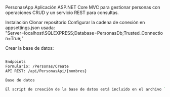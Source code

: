 PersonasApp
Aplicación ASP.NET Core MVC para gestionar personas con operaciones CRUD y un servicio REST para consultas.

Instalación
Clonar repositorio
Configurar la cadena de conexión en appsettings.json
usada: "Server=localhost\\SQLEXPRESS;Database=PersonasDb;Trusted_Connection=True;"

Crear la base de datos: 
```bash dotnet ef database update

Endpoints
Formulario: /Personas/Create
API REST: /api/PersonasApi/{nombres}

Base de datos

El script de creación de la base de datos está incluido en el archivo `PersonasDB_Script.sql`. Puedes ejecutar este script en tu servidor de base de datos SQL Server para crear las tablas necesarias. 
